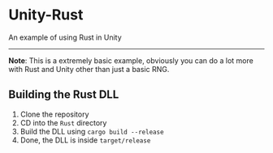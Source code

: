# Unity-Rust
An example of using Rust in Unity
***
**Note**: This is a extremely basic example, obviously you can do a lot more with Rust and Unity other than just a basic RNG.
## Building the Rust DLL
1. Clone the repository
2. CD into the `Rust` directory
3. Build the DLL using `cargo build --release`
4. Done, the DLL is inside `target/release`
